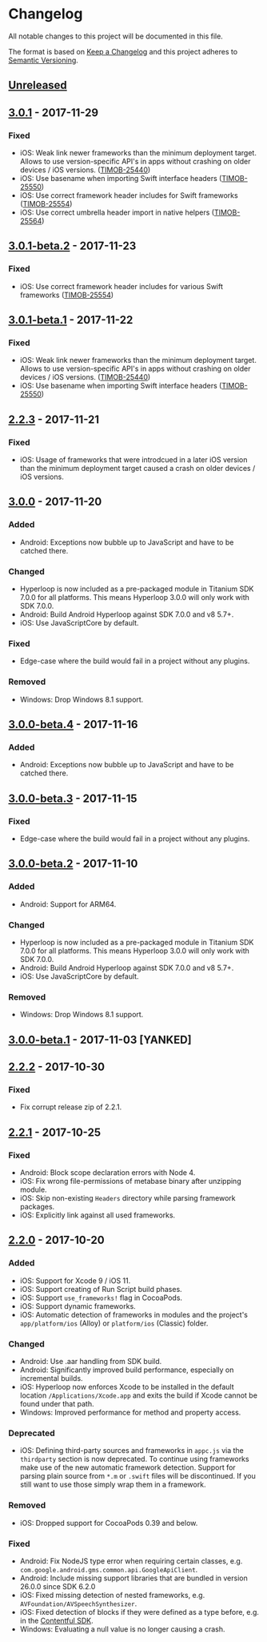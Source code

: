 # Changelog
All notable changes to this project will be documented in this file.

The format is based on [Keep a Changelog](http://keepachangelog.com/en/1.0.0/)
and this project adheres to [Semantic Versioning](http://semver.org/spec/v2.0.0.html).

## [Unreleased]

## [3.0.1] - 2017-11-29

### Fixed

- iOS: Weak link newer frameworks than the minimum deployment target. Allows to use version-specific API's in apps without crashing on older devices / iOS versions. ([TIMOB-25440](https://jira.appcelerator.org/browse/TIMOB-25440))
- iOS: Use basename when importing Swift interface headers ([TIMOB-25550](https://jira.appcelerator.org/browse/TIMOB-25550))
- iOS: Use correct framework header includes for Swift frameworks ([TIMOB-25554](https://jira.appcelerator.org/browse/TIMOB-25554))
- iOS: Use correct umbrella header import in native helpers ([TIMOB-25564](https://jira.appcelerator.org/browse/TIMOB-25564))

## [3.0.1-beta.2] - 2017-11-23

### Fixed
- iOS: Use correct framework header includes for various Swift frameworks ([TIMOB-25554](https://jira.appcelerator.org/browse/TIMOB-25554))

## [3.0.1-beta.1] - 2017-11-22

### Fixed
- iOS: Weak link newer frameworks than the minimum deployment target. Allows to use version-specific API's in apps without crashing on older devices / iOS versions. ([TIMOB-25440](https://jira.appcelerator.org/browse/TIMOB-25440))
- iOS: Use basename when importing Swift interface headers ([TIMOB-25550](https://jira.appcelerator.org/browse/TIMOB-25550))

## [2.2.3] - 2017-11-21

### Fixed
- iOS: Usage of frameworks that were introdcued in a later iOS version than the minimum deployment target caused a crash on older devices / iOS versions.

## [3.0.0] - 2017-11-20

### Added
- Android: Exceptions now bubble up to JavaScript and have to be catched there.

### Changed
- Hyperloop is now included as a pre-packaged module in Titanium SDK 7.0.0 for all platforms. This means Hyperloop 3.0.0 will only work with SDK 7.0.0.
- Android: Build Android Hyperloop against SDK 7.0.0 and v8 5.7+.
- iOS: Use JavaScriptCore by default.

### Fixed
- Edge-case where the build would fail in a project without any plugins.

### Removed
- Windows: Drop Windows 8.1 support.

## [3.0.0-beta.4] - 2017-11-16

### Added
- Android: Exceptions now bubble up to JavaScript and have to be catched there.

## [3.0.0-beta.3] - 2017-11-15

### Fixed
- Edge-case where the build would fail in a project without any plugins.

## [3.0.0-beta.2] - 2017-11-10

### Added
- Android: Support for ARM64.

### Changed
- Hyperloop is now included as a pre-packaged module in Titanium SDK 7.0.0 for all platforms. This means Hyperloop 3.0.0 will only work with SDK 7.0.0.
- Android: Build Android Hyperloop against SDK 7.0.0 and v8 5.7+.
- iOS: Use JavaScriptCore by default.

### Removed
- Windows: Drop Windows 8.1 support.

## [3.0.0-beta.1] - 2017-11-03 [YANKED]

## [2.2.2] - 2017-10-30

### Fixed
- Fix corrupt release zip of 2.2.1.

## [2.2.1] - 2017-10-25

### Fixed
- Android: Block scope declaration errors with Node 4.
- iOS: Fix wrong file-permissions of metabase binary after unzipping module.
- iOS: Skip non-existing `Headers` directory while parsing framework packages.
- iOS: Explicitly link against all used frameworks.

## [2.2.0] - 2017-10-20

### Added
- iOS: Support for Xcode 9 / iOS 11.
- iOS: Support creating of Run Script build phases.
- iOS: Support `use_frameworks!` flag in CocoaPods.
- iOS: Support dynamic frameworks.
- iOS: Automatic detection of frameworks in modules and the project's `app/platform/ios` (Alloy) or `platform/ios` (Classic) folder.

### Changed
- Android: Use .aar handling from SDK build.
- Android: Significantly improved build performance, especially on incremental builds.
- iOS: Hyperloop now enforces Xcode to be installed in the default location `/Applications/Xcode.app` and exits the build if Xcode cannot be found under that path.
- Windows: Improved performance for method and property access.

### Deprecated
- iOS: Defining third-party sources and frameworks in `appc.js` via the `thirdparty` section is now deprecated. To continue using frameworks make use of the new automatic framework detection. Support for parsing plain source from `*.m` or `.swift` files will be discontinued. If you still want to use those simply wrap them in a framework.

### Removed
- iOS: Dropped support for CocoaPods 0.39 and below.

### Fixed
- Android: Fix NodeJS type error when requiring certain classes, e.g. `com.google.android.gms.common.api.GoogleApiClient`.
- Android: Include missing support libraries that are bundled in version 26.0.0 since SDK 6.2.0
- iOS: Fixed missing detection of nested frameworks, e.g. `AVFoundation/AVSpeechSynthesizer`.
- iOS: Fixed detection of blocks if they were defined as a type before, e.g. in the [Contentful SDK](https://www.contentful.com/developers/docs/ios/sdks/).
- Windows: Evaluating a null value is no longer causing a crash.

[Unreleased]: https://github.com/appcelerator/hyperloop.next/compare/v3.0.0-beta.4...HEAD
[3.0.1]: https://github.com/appcelerator/hyperloop.next/compare/v3.0.0...v3.0.1
[3.0.1-beta.2]: https://github.com/appcelerator/hyperloop.next/compare/v3.0.0...v3.0.1-beta.2
[3.0.1-beta.1]: https://github.com/appcelerator/hyperloop.next/compare/v3.0.0...v3.0.1-beta.1
[2.2.3]: https://github.com/appcelerator/hyperloop.next/compare/2.2.2...v2.2.3
[3.0.0]: https://github.com/appcelerator/hyperloop.next/compare/2.2.2...v3.0.0
[3.0.0-beta.4]: https://github.com/appcelerator/hyperloop.next/compare/2.2.2...v3.0.0-beta.4
[3.0.0-beta.3]: https://github.com/appcelerator/hyperloop.next/compare/2.2.2...v3.0.0-beta.3
[3.0.0-beta.2]: https://github.com/appcelerator/hyperloop.next/compare/2.2.2...v3.0.0-beta.2
[3.0.0-beta.1]: https://github.com/appcelerator/hyperloop.next/compare/2.2.2...v3.0.0-beta.1
[2.2.2]: https://github.com/appcelerator/hyperloop.next/compare/v2.2.1...2.2.2
[2.2.1]: https://github.com/appcelerator/hyperloop.next/compare/v2.2.0...v2.2.1
[2.2.0]: https://github.com/appcelerator/hyperloop.next/compare/v2.1.3...v2.2.0
